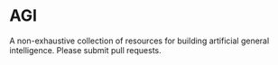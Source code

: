 # AGI
A non-exhaustive collection of resources for building artificial general intelligence. Please submit pull requests.
